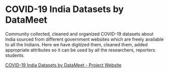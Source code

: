 # COVID-19 India Datasets by DataMeet

Community collected, cleaned and organized COVID-19 datasets about India sourced from different government websites which are freely available to all the Indians. Here we have digitized them, cleaned them, added appropriate attributes so it can be used by all the researchers, reporters students.

[COVID-19 India Datasets by DataMeet - Project Website](http://projects.datameet.org/covid19/)

